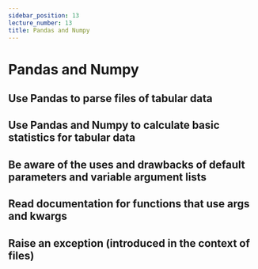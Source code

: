 ```yaml
---
sidebar_position: 13
lecture_number: 13
title: Pandas and Numpy
---
```


# Pandas and Numpy

## Use Pandas to parse files of tabular data
## Use Pandas and Numpy to calculate basic statistics for tabular data
## Be aware of the uses and drawbacks of default parameters and variable argument lists
## Read documentation for functions that use args and kwargs
## Raise an exception (introduced in the context of files)